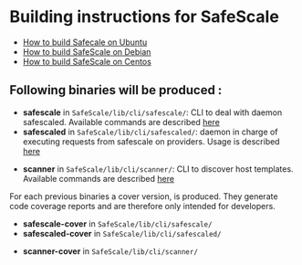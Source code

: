 # Building instructions for SafeScale

- [How to build Safecale on Ubuntu](UBUNTU_BUILD.md)
- [How to build SafeScale on Debian](DEBIAN_BUILD.md)
- [How to build SafeScale on Centos](CENTOS_BUILD.md)

## Following binaries will be produced :

- **safescale** in `SafeScale/lib/cli/safescale/`: CLI to deal with daemon safescaled. Available commands are described [here](../USAGE.md#safescale)
- **safescaled** in `SafeScale/lib/cli/safescaled/`: daemon in charge of executing requests from safescale on providers. Usage is described [here](../USAGE.md#safescaled)
<!-- - **perform** in `SafeScale/lib/cli/perform/`: CLI to manage cluster. Available commands are described [here](../USAGE.md#perform) -->
- **scanner** in `SafeScale/lib/cli/scanner/`: CLI to discover host templates. Available commands are described [here](../SCANNER.md)

For each previous binaries a cover version, is produced. They generate code coverage reports and are therefore only intended for developers.

- **safescale-cover** in `SafeScale/lib/cli/safescale/`
- **safescaled-cover** in `SafeScale/lib/cli/safescaled/`
<!-- - **perform-cover** in `SafeScale/lib/cli/perform/` -->
- **scanner-cover** in `SafeScale/lib/cli/scanner/`
